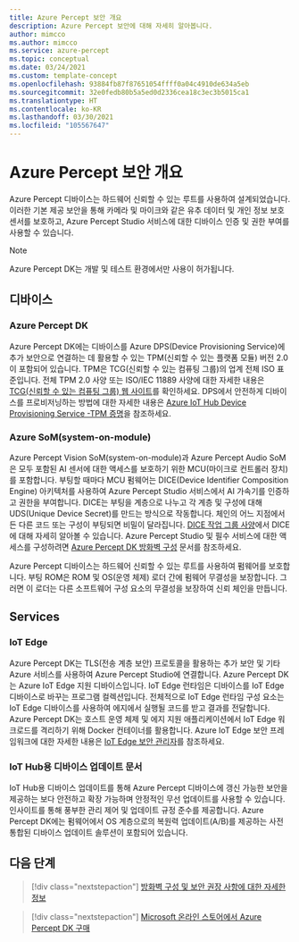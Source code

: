 ```yaml
---
title: Azure Percept 보안 개요
description: Azure Percept 보안에 대해 자세히 알아봅니다.
author: mimcco
ms.author: mimcco
ms.service: azure-percept
ms.topic: conceptual
ms.date: 03/24/2021
ms.custom: template-concept
ms.openlocfilehash: 93884fb87f87651054ffff0a04c4910de634a5eb
ms.sourcegitcommit: 32e0fedb80b5a5ed0d2336cea18c3ec3b5015ca1
ms.translationtype: HT
ms.contentlocale: ko-KR
ms.lasthandoff: 03/30/2021
ms.locfileid: "105567647"
---
```

# <a name="azure-percept-security-overview"></a>Azure Percept 보안 개요

Azure Percept 디바이스는 하드웨어 신뢰할 수 있는 루트를 사용하여 설계되었습니다. 이러한 기본 제공 보안을 통해 카메라 및 마이크와 같은 유추 데이터 및 개인 정보 보호 센서를 보호하고, Azure Percept Studio 서비스에 대한 디바이스 인증 및 권한 부여를 사용할 수 있습니다.

> [!NOTE]
> Azure Percept DK는 개발 및 테스트 환경에서만 사용이 허가됩니다.

## <a name="devices"></a>디바이스

### <a name="azure-percept-dk"></a>Azure Percept DK

Azure Percept DK에는 디바이스를 Azure DPS(Device Provisioning Service)에 추가 보안으로 연결하는 데 활용할 수 있는 TPM(신뢰할 수 있는 플랫폼 모듈) 버전 2.0이 포함되어 있습니다. TPM은 TCG(신뢰할 수 있는 컴퓨팅 그룹)의 업계 전체 ISO 표준입니다. 전체 TPM 2.0 사양 또는 ISO/IEC 11889 사양에 대한 자세한 내용은 [TCG(신뢰할 수 있는 컴퓨팅 그룹) 웹 사이트](https://trustedcomputinggroup.org/resource/tpm-library-specification/)를 확인하세요. DPS에서 안전하게 디바이스를 프로비저닝하는 방법에 대한 자세한 내용은 [Azure IoT Hub Device Provisioning Service -TPM 증명](../iot-dps/concepts-tpm-attestation.md)을 참조하세요.

### <a name="azure-percept-system-on-modules-soms"></a>Azure SoM(system-on-module)

Azure Percept Vision SoM(system-on-module)과 Azure Percept Audio SoM은 모두 포함된 AI 센서에 대한 액세스를 보호하기 위한 MCU(마이크로 컨트롤러 장치)를 포함합니다. 부팅할 때마다 MCU 펌웨어는 DICE(Device Identifier Composition Engine) 아키텍처를 사용하여 Azure Percept Studio 서비스에서 AI 가속기를 인증하고 권한을 부여합니다. DICE는 부팅을 계층으로 나누고 각 계층 및 구성에 대해 UDS(Unique Device Secret)를 만드는 방식으로 작동합니다. 체인의 어느 지점에서든 다른 코드 또는 구성이 부팅되면 비밀이 달라집니다. [DICE 작업 그룹 사양](https://trustedcomputinggroup.org/work-groups/dice-architectures/)에서 DICE에 대해 자세히 알아볼 수 있습니다. Azure Percept Studio 및 필수 서비스에 대한 액세스를 구성하려면 [Azure Percept DK 방화벽 구성](concept-security-configuration.md) 문서를 참조하세요.

Azure Percept 디바이스는 하드웨어 신뢰할 수 있는 루트를 사용하여 펌웨어를 보호합니다. 부팅 ROM은 ROM 및 OS(운영 체제) 로더 간에 펌웨어 무결성을 보장합니다. 그러면 이 로더는 다른 소프트웨어 구성 요소의 무결성을 보장하여 신뢰 체인을 만듭니다.

## <a name="services"></a>Services

### <a name="iot-edge"></a>IoT Edge

Azure Percept DK는 TLS(전송 계층 보안) 프로토콜을 활용하는 추가 보안 및 기타 Azure 서비스를 사용하여 Azure Percept Studio에 연결합니다. Azure Percept DK는 Azure IoT Edge 지원 디바이스입니다. IoT Edge 런타임은 디바이스를 IoT Edge 디바이스로 바꾸는 프로그램 컬렉션입니다. 전체적으로 IoT Edge 런타임 구성 요소는 IoT Edge 디바이스를 사용하여 에지에서 실행될 코드를 받고 결과를 전달합니다. Azure Percept DK는 호스트 운영 체제 및 에지 지원 애플리케이션에서 IoT Edge 워크로드를 격리하기 위해 Docker 컨테이너를 활용합니다. Azure IoT Edge 보안 프레임워크에 대한 자세한 내용은 [IoT Edge 보안 관리자](../iot-edge/iot-edge-security-manager.md)를 참조하세요.

### <a name="device-update-for-iot-hub"></a>IoT Hub용 디바이스 업데이트 문서

IoT Hub용 디바이스 업데이트를 통해 Azure Percept 디바이스에 갱신 가능한 보안을 제공하는 보다 안전하고 확장 가능하며 안정적인 무선 업데이트를 사용할 수 있습니다. 인사이트를 통해 풍부한 관리 제어 및 업데이트 규정 준수를 제공합니다. Azure Percept DK에는 펌웨어에서 OS 계층으로의 복원력 업데이트(A/B)를 제공하는 사전 통합된 디바이스 업데이트 솔루션이 포함되어 있습니다.

## <a name="next-steps"></a>다음 단계

> [!div class="nextstepaction"]
> [방화벽 구성 및 보안 권장 사항에 대한 자세한 정보](concept-security-configuration.md)

> [!div class="nextstepaction"]
> [Microsoft 온라인 스토어에서 Azure Percept DK 구매](https://go.microsoft.com/fwlink/p/?LinkId=2155270)

